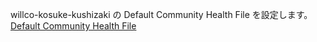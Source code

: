 willco-kosuke-kushizaki の Default Community Health File を設定します。
[Default Community Health File](https://docs.github.com/ja/communities/setting-up-your-project-for-healthy-contributions/creating-a-default-community-health-file)
